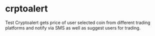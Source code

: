 # crptoalert


Test Cryptoalert gets price of user selected coin from different trading platforms and notify via SMS as well as suggest users for trading.
